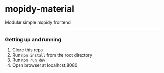 mopidy-material
=====================================

Modular simple mopidy frontend

---

### Getting up and running

1. Clone this repo
2. Run `npm install` from the root directory
3. Run `npm run dev`
4. Open browser at localhost:8080